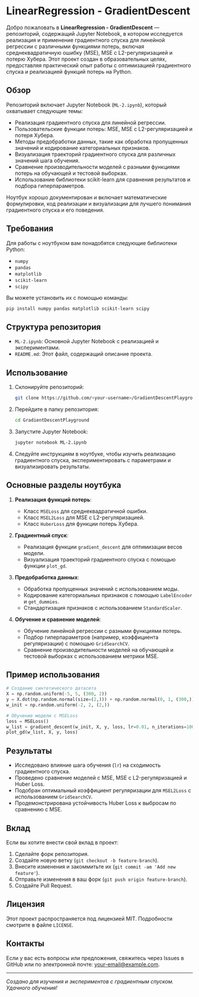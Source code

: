 # LinearRegression - GradientDescent

Добро пожаловать в **LinearRegression - GradientDescent** — репозиторий, содержащий Jupyter Notebook, в котором исследуется реализация и применение градиентного спуска для линейной регрессии с различными функциями потерь, включая среднеквадратичную ошибку (MSE), MSE с L2-регуляризацией и потерю Хубера. Этот проект создан в образовательных целях, предоставляя практический опыт работы с оптимизацией градиентного спуска и реализацией функций потерь на Python.

## Обзор

Репозиторий включает Jupyter Notebook (`ML-2.ipynb`), который охватывает следующие темы:
- Реализация градиентного спуска для линейной регрессии.
- Пользовательские функции потерь: MSE, MSE с L2-регуляризацией и потеря Хубера.
- Методы предобработки данных, такие как обработка пропущенных значений и кодирование категориальных признаков.
- Визуализация траекторий градиентного спуска для различных значений шага обучения.
- Сравнение производительности моделей с разными функциями потерь на обучающей и тестовой выборках.
- Использование библиотеки scikit-learn для сравнения результатов и подбора гиперпараметров.

Ноутбук хорошо документирован и включает математические формулировки, код реализации и визуализации для лучшего понимания градиентного спуска и его поведения.

## Требования

Для работы с ноутбуком вам понадобятся следующие библиотеки Python:
- `numpy`
- `pandas`
- `matplotlib`
- `scikit-learn`
- `scipy`

Вы можете установить их с помощью команды:
```bash
pip install numpy pandas matplotlib scikit-learn scipy
```

## Структура репозитория

- `ML-2.ipynb`: Основной Jupyter Notebook с реализацией и экспериментами.
- `README.md`: Этот файл, содержащий описание проекта.

## Использование

1. Склонируйте репозиторий:
   ```bash
   git clone https://github.com/<your-username>/GradientDescentPlayground.git
   ```
2. Перейдите в папку репозитория:
   ```bash
   cd GradientDescentPlayground
   ```
3. Запустите Jupyter Notebook:
   ```bash
   jupyter notebook ML-2.ipynb
   ```
4. Следуйте инструкциям в ноутбуке, чтобы изучить реализацию градиентного спуска, экспериментировать с параметрами и визуализировать результаты.

## Основные разделы ноутбука

1. **Реализация функций потерь**:
   - Класс `MSELoss` для среднеквадратичной ошибки.
   - Класс `MSEL2Loss` для MSE с L2-регуляризацией.
   - Класс `HuberLoss` для функции потерь Хубера.

2. **Градиентный спуск**:
   - Реализация функции `gradient_descent` для оптимизации весов модели.
   - Визуализация траекторий градиентного спуска с помощью функции `plot_gd`.

3. **Предобработка данных**:
   - Обработка пропущенных значений с использованием моды.
   - Кодирование категориальных признаков с помощью `LabelEncoder` и `get_dummies`.
   - Стандартизация признаков с использованием `StandardScaler`.

4. **Обучение и сравнение моделей**:
   - Обучение линейной регрессии с разными функциями потерь.
   - Подбор гиперпараметров (например, коэффициента регуляризации) с помощью `GridSearchCV`.
   - Сравнение производительности моделей на обучающей и тестовой выборках с использованием метрики MSE.

## Пример использования

```python
# Создание синтетического датасета
X = np.random.uniform(-5, 5, (300, 2))
y = X.dot(np.random.normal(size=(2,))) + np.random.normal(0, 1, (300,))
w_init = np.random.uniform(-2, 2, (2,))

# Обучение модели с MSELoss
loss = MSELoss()
w_list = gradient_descent(w_init, X, y, loss, lr=0.01, n_iterations=100)
plot_gd(w_list, X, y, loss)
```

## Результаты

- Исследовано влияние шага обучения (`lr`) на сходимость градиентного спуска.
- Проведено сравнение моделей с MSE, MSE с L2-регуляризацией и Huber Loss.
- Подобран оптимальный коэффициент регуляризации для `MSEL2Loss` с использованием `GridSearchCV`.
- Продемонстрирована устойчивость Huber Loss к выбросам по сравнению с MSE.

## Вклад

Если вы хотите внести свой вклад в проект:
1. Сделайте форк репозитория.
2. Создайте новую ветку (`git checkout -b feature-branch`).
3. Внесите изменения и закоммитьте их (`git commit -am 'Add new feature'`).
4. Отправьте изменения в ваш форк (`git push origin feature-branch`).
5. Создайте Pull Request.

## Лицензия

Этот проект распространяется под лицензией MIT. Подробности смотрите в файле `LICENSE`.

## Контакты

Если у вас есть вопросы или предложения, свяжитесь через Issues в GitHub или по электронной почте: <your-email@example.com>.

---

*Создано для изучения и экспериментов с градиентным спуском. Удачного обучения!*
